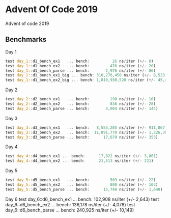 # Advent Of Code 2019

Advent of code 2019


## Benchmarks

Day 1
```rust
test day_1::d1_bench_ex1   ... bench:          26 ns/iter (+/- 0)
test day_1::d1_bench_ex2   ... bench:         476 ns/iter (+/- 20)
test day_1::d1_bench_parse ... bench:       2,976 ns/iter (+/- 86)
test day_1::d1_bench_ex1_big ... bench: 310,276,450 ns/iter (+/- 8,523,178)
test day_1::d1_bench_ex2_big ... bench: 1,819,930,520 ns/iter (+/- 45,401,043)
```
Day 2
```rust
test day_2::d2_bench_ex1   ... bench:         190 ns/iter (+/- 10)
test day_2::d2_bench_ex2   ... bench:         836 ns/iter (+/- 28)
test day_2::d2_bench_parse ... bench:       4,004 ns/iter (+/- 144)
```
Day 3
```rust
test day_3::d3_bench_ex1   ... bench:   8,555,205 ns/iter (+/- 911,067)
test day_3::d3_bench_ex2   ... bench:  11,091,770 ns/iter (+/- 1,326,304)
test day_3::d3_bench_parse ... bench:      17,679 ns/iter (+/- 353)
```
Day 4
```rust
test day_4::d4_bench_ex1 ... bench:      17,822 ns/iter (+/- 3,861)
test day_4::d4_bench_ex2 ... bench:      21,513 ns/iter (+/- 221)
```
Day 5
```rust
test day_5::d5_bench_ex1   ... bench:         503 ns/iter (+/- 22)
test day_5::d5_bench_ex2   ... bench:         800 ns/iter (+/- 103)
test day_5::d5_bench_parse ... bench:      15,740 ns/iter (+/- 1,640)
```
Day 6
test day_6::d6_bench_ex1   ... bench:     102,908 ns/iter (+/- 2,643)
test day_6::d6_bench_ex2   ... bench:     136,178 ns/iter (+/- 4,078)
test day_6::d6_bench_parse ... bench:     240,925 ns/iter (+/- 10,149)